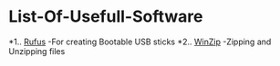 # List-Of-Usefull-Software

*1.. [Rufus](https://rufus.ie/en/)       -For creating Bootable USB sticks
*2.. [WinZip](https://www.winzip.com/)   -Zipping and Unzipping files
